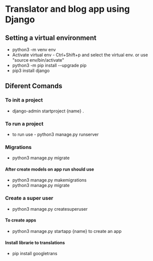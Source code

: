 # Translator and blog app using Django

## Setting a virtual environment

* python3 -m venv env
* Activate virtual env - Ctrl+Shift+p and select the virtual env. or use "source env/bin/activate"
* python3 -m pip install --upgrade pip
* pip3 install django

## Diferent Comands

### To init a project

* django-admin startproject {name} .

### To run a project

* to run use - python3 manage.py runserver

### Migrations

* python3 manage.py migrate

#### After create models on app run should use

* python3 manage.py makemigrations
* python3 manage.py migrate

### Create a super user

* python3 manage.py createsuperuser

#### To create apps

* python3 manage.py startapp {name} to create an app


#### Install librarie to translations
* pip install googletrans